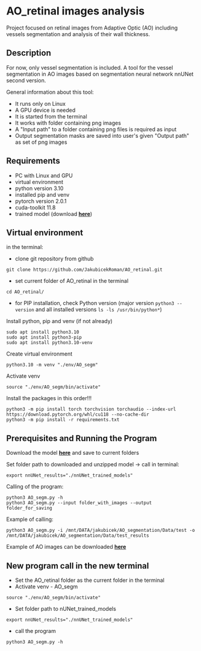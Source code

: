 # AO_retinal images analysis
Project focused on retinal images from Adaptive Optic (AO) including vessels segmentation and analysis of their wall thickness.

## Description
For now, only vessel segmentation is included.
A tool for the vessel segmentation in AO images based on segmentation neural network nnUNet second version.

General information about this tool:
* It runs only on Linux
* A GPU device is needed
* It is started from the terminal
* It works with folder containing png images
* A "Input path" to a folder containing png files is required as input
* Output segmentation masks are saved into user's given "Output path" as set of png images

## Requirements
* PC with Linux and GPU
* virtual environment
* python version 3.10
* installed pip and venv
* pytorch version 2.0.1
* cuda-toolkit 11.8
* trained model (download [**here**](https://drive.google.com/file/d/1DVW1OBlFfjvxzSQL202NrVQKjQUC_fOs/view?usp=drive_link))

## Virtual environment
in the terminal:
* clone git repository from github
```
git clone https://github.com/JakubicekRoman/AO_retinal.git
```
* set current folder of AO_retinal in the terminal
```
cd AO_retinal/
```
* for PIP installation, check Python version (major version ```python3 --version``` and all installed versions ```ls -ls /usr/bin/python*```)

Install python, pip and venv (if not already)
```
sudo apt install python3.10
sudo apt install python3-pip
sudo apt install python3.10-venv
```

Create virtual environment
```
python3.10 -m venv "./env/AO_segm"
```

Activate venv
```
source "./env/AO_segm/bin/activate"
```

Install the packages in this order!!!
```
python3 -m pip install torch torchvision torchaudio --index-url https://download.pytorch.org/whl/cu118 --no-cache-dir
python3 -m pip install -r requirements.txt
```



## Prerequisites and Running the Program

Download the model [**here**](https://drive.google.com/file/d/1DVW1OBlFfjvxzSQL202NrVQKjQUC_fOs/view?usp=drive_link) and save to current folders

Set folder path to downloaded and unzipped model -> call in terminal:
```
export nnUNet_results="./nnUNet_trained_models"
```

Calling of the program:
```
python3 AO_segm.py -h
python3 AO_segm.py --input folder_with_images --output folder_for_saving
```

Example of calling:
```
python3 AO_segm.py -i /mnt/DATA/jakubicek/AO_segmentation/Data/test -o /mnt/DATA/jakubicek/AO_segmentation/Data/test_results
```

Example of AO images can be downloaded [**here**](https://drive.google.com/file/d/1xIZQ_qJBdn2TUySIkUUThY2rQvYjdDUV/view?usp=drive_link)


## New program call in the new terminal
* Set the AO_retinal folder as the current folder in the terminal
* Activate venv - AO_segm
```
source "./env/AO_segm/bin/activate"
```
* Set folder path to nUNet_trained_models
```
export nnUNet_results="./nnUNet_trained_models"
```
* call the program
```
python3 AO_segm.py -h
```
